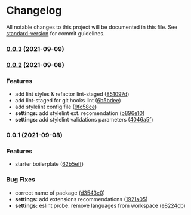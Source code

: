 # Changelog

All notable changes to this project will be documented in this file. See [standard-version](https://github.com/conventional-changelog/standard-version) for commit guidelines.

### [0.0.3](https://github.com/Yukioru/svelte-ready-template/compare/v0.0.2...v0.0.3) (2021-09-09)

### [0.0.2](https://github.com/Yukioru/svelte-ready-template/compare/v0.0.1...v0.0.2) (2021-09-08)


### Features

* add lint styles & refactor lint-staged ([851097d](https://github.com/Yukioru/svelte-ready-template/commit/851097d62fc74a25cde27a4de33e41671e08dcde))
* add lint-staged for git hooks lint ([6b5bdee](https://github.com/Yukioru/svelte-ready-template/commit/6b5bdee8d6b43ea37c61a337c12b79884b769fc0))
* add stylelint config file ([9fc58ce](https://github.com/Yukioru/svelte-ready-template/commit/9fc58cee4625635da347d1fd2a1b9d2f34b55737))
* **settings:** add stylelint ext. recomendation ([b896e10](https://github.com/Yukioru/svelte-ready-template/commit/b896e10a44873e5cd3a5e4c300820715676fa4b4))
* **settings:** add stylelint validations parameters ([4046a5f](https://github.com/Yukioru/svelte-ready-template/commit/4046a5f1a5bfa5c9a024968fac22ed0fedff0c78))

### 0.0.1 (2021-09-08)


### Features

* starter boilerplate ([62b5eff](https://github.com/Yukioru/svelte-ready-template/commit/62b5eff9e713ce02e8a0bafc11214301069e65e9))


### Bug Fixes

* correct name of package ([d3543e0](https://github.com/Yukioru/svelte-ready-template/commit/d3543e01cbf52935665d9fec32f47b5586cea0e2))
* **settings:** add extensions recommendations ([1921a05](https://github.com/Yukioru/svelte-ready-template/commit/1921a058b0869e6d09a3adb2aa56f2e3cf5e6280))
* **settings:** eslint probe. remove languages from workspace ([e8224cb](https://github.com/Yukioru/svelte-ready-template/commit/e8224cb361307b495b3c7a73453e72a0f24f41ae))
